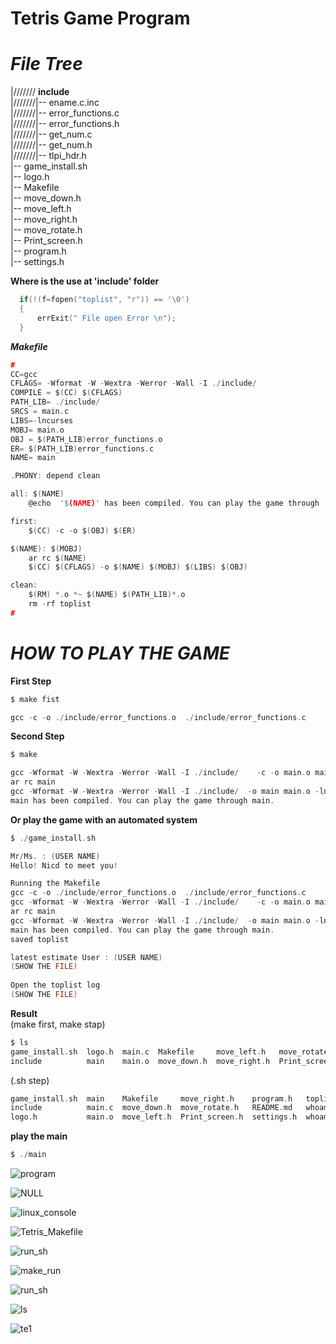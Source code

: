 # **Tetris Game Program**  

***File Tree***  
===============  

|/////// **include**  
|///////|-- ename.c.inc  
|///////|-- error_functions.c  
|///////|-- error_functions.h  
|///////|-- get_num.c  
|///////|-- get_num.h  
|///////|-- tlpi_hdr.h  
|-- game_install.sh   
|-- logo.h  
|-- Makefile  
|-- move_down.h  
|-- move_left.h  
|-- move_right.h  
|-- move_rotate.h  
|-- Print_screen.h  
|-- program.h  
|-- settings.h  

**Where is the use at 'include' folder**  

```c
  if(!(f=fopen("toplist", "r")) == '\0')
  {
	  errExit(" File open Error \n");
  }  
```  

***Makefile***  
  
```c
#
CC=gcc
CFLAGS= -Wformat -W -Wextra -Werror -Wall -I ./include/ 
COMPILE = $(CC) $(CFLAGS)
PATH_LIB= ./include/
SRCS = main.c
LIBS=-lncurses
MOBJ= main.o
OBJ = $(PATH_LIB)error_functions.o 
ER= $(PATH_LIB)error_functions.c
NAME= main

.PHONY: depend clean

all: $(NAME)
	@echo  '$(NAME)' has been compiled. You can play the game through '$(NAME)'. 

first: 
	$(CC) -c -o $(OBJ) $(ER)

$(NAME): $(MOBJ)
	ar rc $(NAME) 
	$(CC) $(CFLAGS) -o $(NAME) $(MOBJ) $(LIBS) $(OBJ)

clean:
	$(RM) *.o *~ $(NAME) $(PATH_LIB)*.o
	rm -rf toplist
#
```  

***HOW TO PLAY THE GAME***  
===============  

**First Step**  


```c
$ make fist
```  

```c
gcc -c -o ./include/error_functions.o  ./include/error_functions.c
```  


**Second Step**

```c
$ make
```  

```c
gcc -Wformat -W -Wextra -Werror -Wall -I ./include/    -c -o main.o main.c
ar rc main 
gcc -Wformat -W -Wextra -Werror -Wall -I ./include/  -o main main.o -lncurses ./include/error_functions.o 
main has been compiled. You can play the game through main.
```  

**Or play the game with an automated system**  

```c
$ ./game_install.sh
```  

```c
Mr/Ms. : (USER NAME)
Hello! Nicd to meet you!

Running the Makefile
gcc -c -o ./include/error_functions.o  ./include/error_functions.c
gcc -Wformat -W -Wextra -Werror -Wall -I ./include/    -c -o main.o main.c
ar rc main 
gcc -Wformat -W -Wextra -Werror -Wall -I ./include/  -o main main.o -lncurses ./include/error_functions.o
main has been compiled. You can play the game through main.
saved toplist

latest estimate User : (USER NAME)
(SHOW THE FILE)
 
Open the toplist log
(SHOW THE FILE)
```  

  
**Result**    
(make first, make stap)  
```c
$ ls
game_install.sh  logo.h  main.c  Makefile     move_left.h   move_rotate.h   program.h  settings.h
include          main    main.o  move_down.h  move_right.h  Print_screen.h  README.md  toplist
```  
(.sh step)  
```c
game_install.sh  main    Makefile     move_right.h    program.h   toplist_saevd.text
include          main.c  move_down.h  move_rotate.h   README.md   whoami_saved.text
logo.h           main.o  move_left.h  Print_screen.h  settings.h  whoami.text
```  

**play the main** 
  
```c
$ ./main
```  
![program](https://user-images.githubusercontent.com/75885992/125165420-53a32480-e186-11eb-8c6f-593e9b64cd1f.png)  

![NULL](https://user-images.githubusercontent.com/75885992/125165668-7550db80-e187-11eb-892e-b155e79d3b17.png)  



![linux_console](https://user-images.githubusercontent.com/75885992/125164581-8f3bef80-e182-11eb-8fb4-4e58d1fead8c.png)  

![Tetris_Makefile](https://user-images.githubusercontent.com/75885992/125164061-ceb50c80-e17f-11eb-92d3-c21a53c136a7.png)  

![run_sh](https://user-images.githubusercontent.com/75885992/125164438-bcd46900-e181-11eb-9fb9-a9691929e282.png)  

![make_run](https://user-images.githubusercontent.com/75885992/125164127-323f3a00-e180-11eb-8028-6f603e2ef575.png)  

![run_sh](https://user-images.githubusercontent.com/75885992/125164130-38351b00-e180-11eb-9657-2b40f36035c3.png)  

![ls](https://user-images.githubusercontent.com/75885992/125164168-6a467d00-e180-11eb-8f20-97a922662c0d.png)  

![te1](https://user-images.githubusercontent.com/75885992/125160450-70caf980-e16c-11eb-87ce-5a5246e0e67e.png)  



